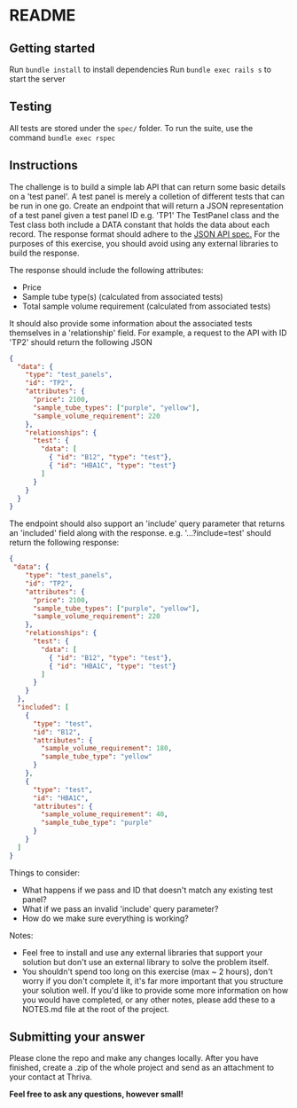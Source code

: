 # README

## Getting started

Run `bundle install` to install dependencies
Run `bundle exec rails s` to start the server

## Testing

All tests are stored under the `spec/` folder. To run the suite, use the command `bundle exec rspec`

## Instructions 

The challenge is to build a simple lab API that can return some basic details on a 'test panel'. A test panel is merely a colletion of different tests that can be run in one go. Create an endpoint that will return a JSON representation of a test panel given a test panel ID e.g. 'TP1' The TestPanel class and the Test class both include a DATA constant that holds the data about each record. The response format should adhere to the [JSON API spec.](http://jsonapi.org/examples/) For the purposes of this exercise, you should avoid using any external libraries to build the response. 

The response should include the following attributes: 
* Price 
* Sample tube type(s) (calculated from associated tests) 
* Total sample volume requirement (calculated from associated tests) 

It should also provide some information about the associated tests themselves in a 'relationship' field. For example, a request to the API with ID 'TP2' should return the following JSON

```json
{
  "data": {
    "type": "test_panels",
    "id": "TP2",
    "attributes": {
      "price": 2100,
      "sample_tube_types": ["purple", "yellow"],
      "sample_volume_requirement": 220
    },
    "relationships": {
      "test": {
        "data": [
          { "id": "B12", "type": "test"},
          { "id": "HBA1C", "type": "test"}
        ]
      }
    }
  }
}
```

The endpoint should also support an 'include' query parameter that returns an 'included' field along with the response. e.g. '...?include=test' should return the following response:

```json
{
 "data": {
    "type": "test_panels",
    "id": "TP2",
    "attributes": {
      "price": 2100,
      "sample_tube_types": ["purple", "yellow"],
      "sample_volume_requirement": 220
    },
    "relationships": {
      "test": {
        "data": [
          { "id": "B12", "type": "test"},
          { "id": "HBA1C", "type": "test"}
        ]
      }
    }
  },
  "included": [
    {
      "type": "test",
      "id": "B12",
      "attributes": {
        "sample_volume_requirement": 180,
        "sample_tube_type": "yellow"
      }
    },
    {
      "type": "test",
      "id": "HBA1C",
      "attributes": {
        "sample_volume_requirement": 40,
        "sample_tube_type": "purple"
      }
    }
  ]
}
```

Things to consider: 
* What happens if we pass and ID that doesn't match any existing test panel? 
* What if we pass an invalid 'include' query parameter? 
* How do we make sure everything is working?

Notes:
* Feel free to install and use any external libraries that support your solution but don't use an external library to solve the problem itself.
* You shouldn't spend too long on this exercise (max ~ 2 hours), don't worry if you don't complete it, it's far more important that you structure your solution well. If you'd like to provide some more information on how you would have completed, or any other notes, please add these to a NOTES.md file at the root of the project.

## Submitting your answer

Please clone the repo and make any changes locally. After you have finished, create a .zip of the whole project and send as an attachment to your contact at Thriva.

**Feel free to ask any questions, however small!**
